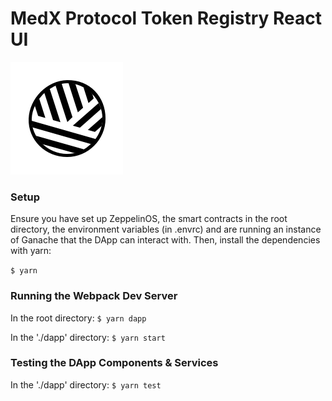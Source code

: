 # MedX Protocol Token Registry React UI

[![Logo](medx-protocol.png)](https://medxprotocol.com/)

### Setup

Ensure you have set up ZeppelinOS, the smart contracts in the root directory,
the environment variables (in .envrc) and are running an instance of Ganache
that the DApp can interact with. Then, install the dependencies with yarn:

`$ yarn`

### Running the Webpack Dev Server

In the root directory:
`$ yarn dapp`

In the './dapp' directory:
`$ yarn start`

### Testing the DApp Components & Services

In the './dapp' directory:
`$ yarn test`
